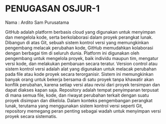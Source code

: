 # PENUGASAN OSJUR-1
Nama : Ardito Sam Purusatama



GitHub adalah platform berbasis cloud yang digunakan untuk menyimpan dan mengelola kode, serta berkolaborasi dalam proyek perangkat lunak. Dibangun di atas Git, sebuah sistem kontrol versi yang memungkinkan pengembang melacak perubahan kode, GitHub memudahkan kolaborasi dengan berbagai tim di seluruh dunia. Platform ini digunakan oleh pengembang untuk mengelola proyek, baik individu maupun tim, mengatur versi kode, dan melakukan pembaruan secara teratur.
Version control atau sistem kontrol versi adalah alat yang digunakan untuk melacak perubahan pada file atau kode proyek secara terorganisir. Sistem ini memungkinkan banyak orang untuk bekerja bersama di satu proyek tanpa khawatir akan konflik perubahan, karena setiap versi atau revisi dari proyek tersimpan dan dapat diakses kapan saja.
Repository adalah tempat penyimpanan terpusat di mana semua file, kode, dan riwayat perubahan terkait dengan suatu proyek disimpan dan dikelola. Dalam konteks pengembangan perangkat lunak, terutama yang menggunakan sistem kontrol versi seperti Git, repository memegang peran penting sebagai wadah untuk menyimpan versi proyek secara sistematis.
